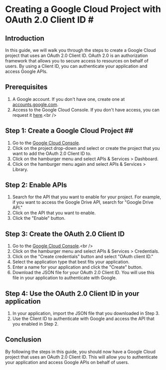 # Creating a Google Cloud Project with OAuth 2.0 Client ID # <br />
## Introduction <br />
In this guide, we will walk you through the steps to create a Google Cloud project that uses an OAuth 2.0 Client ID. OAuth 2.0 is an authorization framework that allows you to secure access to resources on behalf of users. By using a Client ID, you can authenticate your application and access Google APIs. <br />

## Prerequisites <br />
1. A Google account. If you don't have one, create one at [accounts.google.com](accounts.google.com.).<br />
2. Access to the Google Cloud Console. If you don't have access, you can request it [here]([url](https://console.cloud.google.com/welcome?)).<br />
## Step 1: Create a Google Cloud Project ## <br />
1. Go to the [Google Cloud Console]([url](https://console.cloud.google.com/welcome?)). <br />
2. Click on the project drop-down and select or create the project that you want to add the OAuth 2.0 Client ID to.<br />
3. Click on the hamburger menu and select APIs & Services > Dashboard.<br />
4. Click on the hamburger menu again and select APIs & Services > Library.<br />
## Step 2: Enable APIs <br />
1. Search for the API that you want to enable for your project. For example, if you want to access the Google Drive API, search for "Google Drive API."<br />
2. Click on the API that you want to enable.<br />
3. Click the "Enable" button.<br />
## Step 3: Create the OAuth 2.0 Client ID <br />
1. Go to the [Google Cloud Console]([url](https://console.cloud.google.com/welcome?)).<br />
2. Click on the hamburger menu and select APIs & Services > Credentials.<br />
3. Click on the "Create credentials" button and select "OAuth client ID."<br />
4. Select the application type that best fits your application.<br />
5. Enter a name for your application and click the "Create" button.<br />
6. Download the JSON file for your OAuth 2.0 Client ID. You will use this file in your application to authenticate with Google.<br />
## Step 4: Use the OAuth 2.0 Client ID in your application <br />
1. In your application, import the JSON file that you downloaded in Step 3.<br />
2. Use the Client ID to authenticate with Google and access the API that you enabled in Step 2.<br />
## Conclusion <br />
By following the steps in this guide, you should now have a Google Cloud project that uses an OAuth 2.0 Client ID. This will allow you to authenticate your application and access Google APIs on behalf of users.<br />
